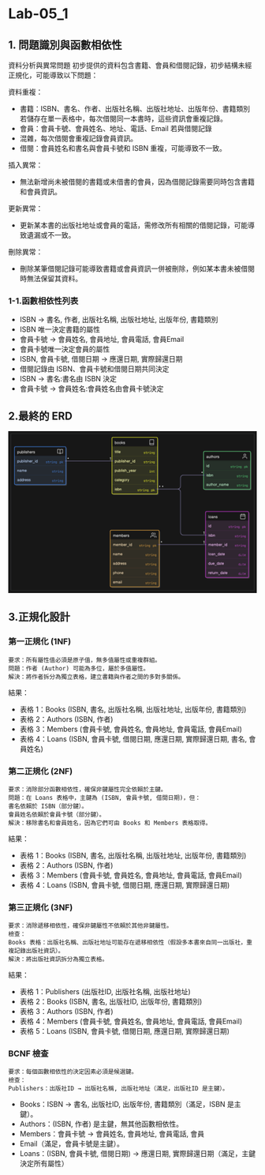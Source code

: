 # Lab-05_1

## 1. 問題識別與函數相依性

資料分析與異常問題
初步提供的資料包含書籍、會員和借閱記錄，初步結構未經正規化，可能導致以下問題：

資料重複：

- 書籍：ISBN、書名、作者、出版社名稱、出版社地址、出版年份、書籍類別若儲存在單一表格中，每次借閱同一本書時，這些資訊會重複記錄。
- 會員：會員卡號、會員姓名、地址、電話、Email 若與借閱記錄
- 混雜，每次借閱會重複記錄會員資訊。
- 借閱：會員姓名和書名與會員卡號和 ISBN 重複，可能導致不一致。

插入異常：

- 無法新增尚未被借閱的書籍或未借書的會員，因為借閱記錄需要同時包含書籍和會員資訊。

更新異常：

- 更新某本書的出版社地址或會員的電話，需修改所有相關的借閱記錄，可能導致遺漏或不一致。

刪除異常：

- 刪除某筆借閱記錄可能導致書籍或會員資訊一併被刪除，例如某本書未被借閱時無法保留其資料。

### 1-1.函數相依性列表

- ISBN → 書名, 作者, 出版社名稱, 出版社地址, 出版年份, 書籍類別
- ISBN 唯一決定書籍的屬性
- 會員卡號 → 會員姓名, 會員地址, 會員電話, 會員Email
- 會員卡號唯一決定會員的屬性
- ISBN, 會員卡號, 借閱日期 → 應還日期, 實際歸還日期
- 借閱記錄由 ISBN、會員卡號和借閱日期共同決定
- ISBN → 書名:書名由 ISBN 決定
- 會員卡號 → 會員姓名:會員姓名由會員卡號決定

## 2.最終的 ERD

![ERD](ERD.png)

## 3.正規化設計

### 第一正規化 (1NF)

    要求：所有屬性值必須是原子值，無多值屬性或重複群組。
    問題：作者 (Author) 可能為多位，屬於多值屬性。
    解決：將作者拆分為獨立表格，建立書籍與作者之間的多對多關係。
結果：

- 表格 1：Books (ISBN, 書名, 出版社名稱, 出版社地址, 出版年份, 書籍類別)
- 表格 2：Authors (ISBN, 作者)
- 表格 3：Members (會員卡號, 會員姓名, 會員地址, 會員電話, 會員Email)
- 表格 4：Loans (ISBN, 會員卡號, 借閱日期, 應還日期, 實際歸還日期, 書名, 會員姓名)

### 第二正規化 (2NF)

    要求：消除部分函數相依性，確保非鍵屬性完全依賴於主鍵。
    問題：在 Loans 表格中，主鍵為 (ISBN, 會員卡號, 借閱日期)，但：
    書名依賴於 ISBN（部分鍵）。
    會員姓名依賴於會員卡號（部分鍵）。
    解決：移除書名和會員姓名，因為它們可由 Books 和 Members 表格取得。
結果：

- 表格 1：Books (ISBN, 書名, 出版社名稱, 出版社地址, 出版年份, 書籍類別)
- 表格 2：Authors (ISBN, 作者)
- 表格 3：Members (會員卡號, 會員姓名, 會員地址, 會員電話, 會員Email)
- 表格 4：Loans (ISBN, 會員卡號, 借閱日期, 應還日期, 實際歸還日期)

### 第三正規化 (3NF)

    要求：消除遞移相依性，確保非鍵屬性不依賴於其他非鍵屬性。
    檢查：
    Books 表格：出版社名稱、出版社地址可能存在遞移相依性（假設多本書來自同一出版社，重複記錄出版社資訊）。
    解決：將出版社資訊拆分為獨立表格。
結果：

- 表格 1：Publishers (出版社ID, 出版社名稱, 出版社地址)
- 表格 2：Books (ISBN, 書名, 出版社ID, 出版年份, 書籍類別)
- 表格 3：Authors (ISBN, 作者)
- 表格 4：Members (會員卡號, 會員姓名, 會員地址, 會員電話, 會員Email)
- 表格 5：Loans (ISBN, 會員卡號, 借閱日期, 應還日期, 實際歸還日期)

### BCNF 檢查

    要求：每個函數相依性的決定因素必須是候選鍵。
    檢查：
    Publishers：出版社ID → 出版社名稱, 出版社地址（滿足，出版社ID 是主鍵）。

- Books：ISBN → 書名, 出版社ID, 出版年份, 書籍類別（滿足，ISBN 是主鍵）。
- Authors：(ISBN, 作者) 是主鍵，無其他函數相依性。
- Members：會員卡號 → 會員姓名, 會員地址, 會員電話, 會員
- Email（滿足，會員卡號是主鍵）。
- Loans：(ISBN, 會員卡號, 借閱日期) → 應還日期, 實際歸還日期（滿足，主鍵決定所有屬性）
